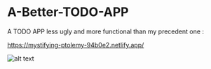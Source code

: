 # A-Better-TODO-APP
A TODO APP less ugly and more functional than my precedent one :

https://mystifying-ptolemy-94b0e2.netlify.app/

![alt text](https://zupimages.net/up/20/40/viau.png)
